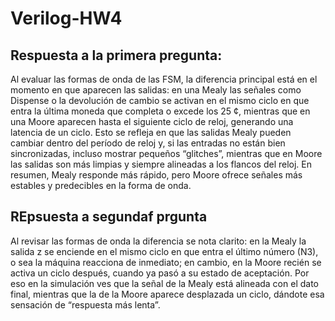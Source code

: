 # Verilog-HW4
## Respuesta a la primera pregunta:
Al evaluar las formas de onda de las FSM, la diferencia principal está en el momento en que aparecen las salidas: en una Mealy las señales como Dispense o la devolución de cambio se activan en el mismo ciclo en que entra la última moneda que completa o excede los 25 ¢, mientras que en una Moore aparecen hasta el siguiente ciclo de reloj, generando una latencia de un ciclo. Esto se refleja en que las salidas Mealy pueden cambiar dentro del período de reloj y, si las entradas no están bien sincronizadas, incluso mostrar pequeños “glitches”, mientras que en Moore las salidas son más limpias y siempre alineadas a los flancos del reloj. En resumen, Mealy responde más rápido, pero Moore ofrece señales más estables y predecibles en la forma de onda.
## REpsuesta a segundaf prgunta
Al revisar las formas de onda la diferencia se nota clarito: en la Mealy la salida z se enciende en el mismo ciclo en que entra el último número (N3), o sea la máquina reacciona de inmediato; en cambio, en la Moore recién se activa un ciclo después, cuando ya pasó a su estado de aceptación. Por eso en la simulación ves que la señal de la Mealy está alineada con el dato final, mientras que la de la Moore aparece desplazada un ciclo, dándote esa sensación de “respuesta más lenta”.
